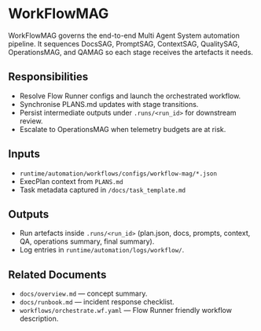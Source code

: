 # WorkFlowMAG

WorkFlowMAG governs the end-to-end Multi Agent System automation pipeline. It sequences
DocsSAG, PromptSAG, ContextSAG, QualitySAG, OperationsMAG, and QAMAG so each stage receives the artefacts it needs.

## Responsibilities
- Resolve Flow Runner configs and launch the orchestrated workflow.
- Synchronise PLANS.md updates with stage transitions.
- Persist intermediate outputs under `.runs/<run_id>` for downstream review.
- Escalate to OperationsMAG when telemetry budgets are at risk.

## Inputs
- `runtime/automation/workflows/configs/workflow-mag/*.json`
- ExecPlan context from `PLANS.md`
- Task metadata captured in `/docs/task_template.md`

## Outputs
- Run artefacts inside `.runs/<run_id>` (plan.json, docs, prompts, context, QA, operations summary, final summary).
- Log entries in `runtime/automation/logs/workflow/`.

## Related Documents
- `docs/overview.md` — concept summary.
- `docs/runbook.md` — incident response checklist.
- `workflows/orchestrate.wf.yaml` — Flow Runner friendly workflow description.
